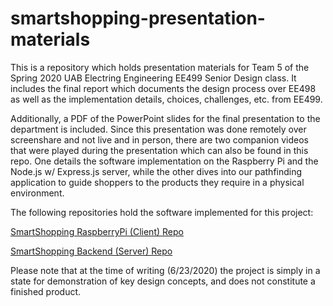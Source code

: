 # smartshopping-presentation-materials

This is a repository which holds presentation materials for Team 5 of the Spring 2020 UAB Electring Engineering EE499 Senior Design class. It includes the final report which documents the design process over EE498 as well as the implementation details, choices, challenges, etc. from EE499.

Additionally, a PDF of the PowerPoint slides for the final presentation to the department is included. Since this presentation was done remotely over screenshare and not live and in person, there are two companion videos that were played during the presentation which can also be found in this repo. One details the software implementation on the Raspberry Pi and the Node.js w/ Express.js server, while the other dives into our pathfinding application to guide shoppers to the products they require in a physical environment.

The following repositories hold the software implemented for this project:

[SmartShopping RaspberryPi (Client) Repo](https://www.github.com/csmcg/smartshopping-pi)

[SmartShopping Backend (Server) Repo](https://www.github.com/csmcg/smartshopping-srvr)

Please note that at the time of writing (6/23/2020) the project is simply in a state for demonstration of key design concepts, and does not constitute a finished product.
